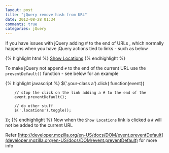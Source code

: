 ```yaml
---
layout: post
title: "jQuery remove hash from URL"
date: 2012-08-28 01:34
comments: true
categories: jQuery 
---
```

If you have issues with jQuery adding # to the end of URLs , which normally happens 
when you have jQuery actions tied to links - such as below

{% highlight html %}
<a href='#' class="your-class">Show Locations</a>
{% endhighlight %}

To make jQuery not append `#` to the end of the current URL use the `preventDefault()` function - see below for an example

{% highlight javascript %}
$('.your-class a').click( function(event){

        // stop the click on the link adding a # to the end of the 
        event.preventDefault();

        // do other stuff
        $('.locations').toggle();

});
{% endhighlight %}
Now when the `Show Locations` link is clicked a `#` will not be added to the current URL

Refer [http://developer.mozilla.org/en-US/docs/DOM/event.preventDefault](developer.mozilla.org/en-US/docs/DOM/event.preventDefault) for more info
